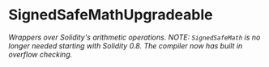 # SignedSafeMathUpgradeable







*Wrappers over Solidity&#39;s arithmetic operations. NOTE: `SignedSafeMath` is no longer needed starting with Solidity 0.8. The compiler now has built in overflow checking.*



